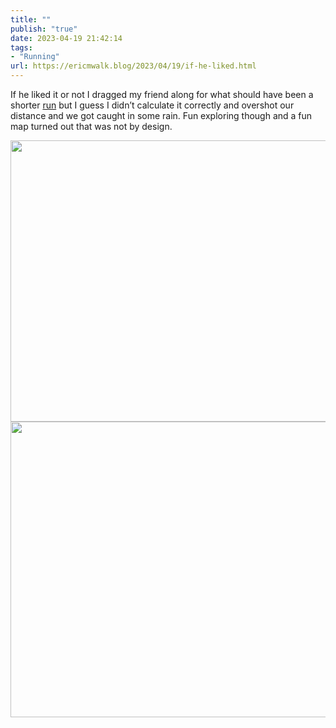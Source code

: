 ```yaml
---
title: ""
publish: "true"
date: 2023-04-19 21:42:14
tags:
- "Running"
url: https://ericmwalk.blog/2023/04/19/if-he-liked.html
---
```

If he liked it or not I dragged my friend along for what should have been a shorter [run](http://www.strava.com/activities/8922688352) but I guess I didn’t calculate it correctly and overshot our distance and we got caught in some rain. Fun exploring though and a fun map turned out that was not by design.

<img src="uploads/2023/12d3c92467.jpg" width="600" height="450" alt="">

<img src="uploads/2023/6f6e085305.jpg" width="600" height="473" alt="">